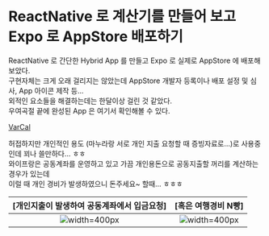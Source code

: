 # ReactNative 로 계산기를 만들어 보고 Expo 로 AppStore 배포하기

ReactNative 로 간단한 Hybrid App 를 만들고 Expo 로 실제로 AppStore 에 배포해보았다.  
구현자체는 크게 오래 걸리지는 않았는데 AppStore 개발자 등록이나 배포 설정 및 심사, App 아이콘 제작 등...  
외적인 요소들을 해결하는데는 한달이상 걸린 것 같았다.  
우여곡절 끝에 완성된 App 은 여기서 확인해볼 수 있다.

[VarCal](https://apps.apple.com/kr/app/varcal/id1546728207)  

허접하지만 개인적인 용도 (마누라랑 서로 개인 지출 요청할 때 증빙자료로...)로 사용중인데 꾀나 쓸만하다... ㅎㅎ  
와이프랑은 공동계좌를 운영하고 있고 가끔 개인용돈으로 공동지출할 꺼리를 계산하는 경우가 있는데  
이럴 때 개인 경비가 발생하였으니 돈주세요~ 할때... ㅎㅎㅎ


|**[개인지출이 발생하여 공동계좌에서 입금요청]**|**[혹은 여행경비 N빵]**|
|:---:|:---:|
| ![width=400px](/posts/varcal/varcal_image_1.jpeg) | ![width=400px](/posts/varcal/varcal_image_2.jpeg) |
